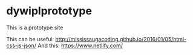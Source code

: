 # dywiplprototype
This is a prototype site

This can be useful: http://mississaugacoding.github.io/2016/01/05/html-css-js-json/
And this: https://www.netlify.com/

